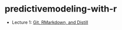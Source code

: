 # predictivemodeling-with-r

- Lecture 1: [Git, RMarkdown, and Distill](https://issactoast.github.io/predictivemodeling-with-r/lecture/lec1.html)